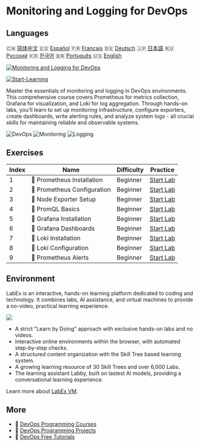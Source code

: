 # Monitoring and Logging for DevOps

## Languages

🇨🇳 [简体中文](README_zh.md) 🇪🇸 [Español](README_es.md) 🇫🇷 [Français](README_fr.md) 🇩🇪 [Deutsch](README_de.md) 🇯🇵 [日本語](README_ja.md) 🇷🇺 [Русский](README_ru.md) 🇰🇷 [한국어](README_ko.md) 🇧🇷 [Português](README_pt.md) 🇺🇸 [English](README.md) 

[![Monitoring and Logging for DevOps](https://cover-creator.labex.io/monitoring-and-logging-for-devops.png)](https://labex.io/courses/monitoring-and-logging-for-devops)

[![Start-Learning](https://img.shields.io/badge/Start-Learning-whitesmoke?style=for-the-badge)](https://labex.io/courses/monitoring-and-logging-for-devops)

Master the essentials of monitoring and logging in DevOps environments. This comprehensive course covers Prometheus for metrics collection, Grafana for visualization, and Loki for log aggregation. Through hands-on labs, you'll learn to set up monitoring infrastructure, configure exporters, create dashboards, write alerting rules, and analyze system logs - all crucial skills for maintaining reliable and observable systems.

![DevOps](https://img.shields.io/badge/DevOps-whitesmoke?style=for-the-badge&logo=devops)
![Monitoring](https://img.shields.io/badge/Monitoring-whitesmoke?style=for-the-badge&logo=monitoring)
![Logging](https://img.shields.io/badge/Logging-whitesmoke?style=for-the-badge&logo=logging)


## Exercises

|   Index | Name                         | Difficulty   | Practice                                                                                                  |
|---------|------------------------------|--------------|-----------------------------------------------------------------------------------------------------------|
|       1 | 📖  Prometheus Installation  | Beginner     | <a target='_blank' href='https://labex.io/tutorials/docker-prometheus-installation-601811'>Start Lab</a>  |
|       2 | 📖  Prometheus Configuration | Beginner     | <a target='_blank' href='https://labex.io/tutorials/docker-prometheus-configuration-601818'>Start Lab</a> |
|       3 | 📖  Node Exporter Setup      | Beginner     | <a target='_blank' href='https://labex.io/tutorials/docker-node-exporter-setup-601825'>Start Lab</a>      |
|       4 | 📖  PromQL Basics            | Beginner     | <a target='_blank' href='https://labex.io/tutorials/docker-promql-basics-601827'>Start Lab</a>            |
|       5 | 📖  Grafana Installation     | Beginner     | <a target='_blank' href='https://labex.io/tutorials/docker-grafana-installation-601822'>Start Lab</a>     |
|       6 | 📖  Grafana Dashboards       | Beginner     | <a target='_blank' href='https://labex.io/tutorials/docker-grafana-dashboards-601821'>Start Lab</a>       |
|       7 | 📖  Loki Installation        | Beginner     | <a target='_blank' href='https://labex.io/tutorials/docker-loki-installation-601824'>Start Lab</a>        |
|       8 | 📖  Loki Configuration       | Beginner     | <a target='_blank' href='https://labex.io/tutorials/docker-loki-configuration-601823'>Start Lab</a>       |
|       9 | 📖  Prometheus Alerts        | Beginner     | <a target='_blank' href='https://labex.io/tutorials/docker-prometheus-alerts-601826'>Start Lab</a>        |

## Environment

LabEx is an interactive, hands-on learning platform dedicated to coding and technology. It combines labs, AI assistance, and virtual machines to provide a no-video, practical learning experience.

![](https://tutorial-screenshot.getvm.io/images/vm-1725247253.png)

- A strict "Learn by Doing" approach with exclusive hands-on labs and no videos.
- Interactive online environments within the browser, with automated step-by-step checks.
- A structured content organization with the Skill Tree based learning system.
- A growing learning resource of 30 Skill Trees and over 6,000 Labs.
- The learning assistant Labby, built on lastest AI models, providing a conversational learning experience.

Learn more about [LabEx VM](https://support.labex.io/using-labex/virtual-machine).

## More

- 🔗 [DevOps Programming Courses](https://github.com/labex-labs/awesome-programming-courses)
- 🔗 [DevOps Programming Projects](https://github.com/labex-labs/awesome-programming-projects)
- 🔗 [DevOps Free Tutorials](https://github.com/labex-labs/devops-free-tutorials)

